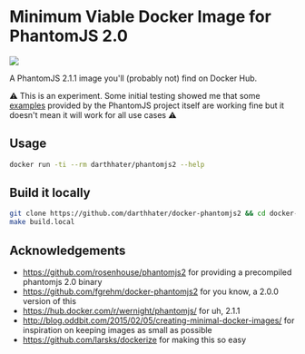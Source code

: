 # Minimum Viable Docker Image for PhantomJS 2.0

[![](https://badge.imagelayers.io/darthhater/phantomjs2:latest.svg)](https://imagelayers.io/?images=darthhater/phantomjs2:latest 'Get your own badge on imagelayers.io')

A PhantomJS 2.1.1 image you'll (probably not) find on Docker Hub.

:warning: This is an experiment. Some initial testing showed me that some [examples](https://github.com/ariya/phantomjs/tree/master/examples)
provided by the PhantomJS project itself are working fine but it doesn't mean
it will work for all use cases :warning:

## Usage

```sh
docker run -ti --rm darthhater/phantomjs2 --help
```

## Build it locally

```sh
git clone https://github.com/darthhater/docker-phantomjs2 && cd docker-phantomjs2
make build.local
```

## Acknowledgements

* https://github.com/rosenhouse/phantomjs2 for providing a precompiled phantomjs
  2.0 binary
* https://github.com/fgrehm/docker-phantomjs2 for you know, a 2.0.0 version of this
* https://hub.docker.com/r/wernight/phantomjs/ for uh, 2.1.1
* http://blog.oddbit.com/2015/02/05/creating-minimal-docker-images/ for inspiration
  on keeping images as small as possible
* https://github.com/larsks/dockerize for making this so easy
